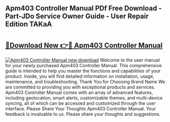 ## Apm403 Controller Manual PDf Free Download - Part-JDo Service Owner Guide - User Repair Edition TAKaA

# <h2><a href="http://bc34578.oget.top/?id=Apm403+Controller+Manual">🔗Download New 👉🔴 Apm403 Controller Manual</a></h2>

[![Apm403 Controller Manual new download](https://i.imgur.com/5g1atiW.png)](http://bc34578.oget.top/?id=Apm403+Controller+Manual)
Welcome to the user manual for your newly purchased Apm403 Controller Manual. This comprehensive guide is intended to help you master the functions and capabilities of your product. Inside, you will find detailed information on installation, usage, maintenance, and troubleshooting. Thank You for Choosing Brand Name We are committed to providing you with exceptional products and services. Apm403 Controller Manual comes with an array of advanced features, including geolocation, smart alerts, customizable themes, and multi-device syncing, all of which can be accessed and customized through the user interface. Please Share Your Thoughts Apm403 Controller Manual. Your feedback is invaluable to us. Please share your thoughts and suggestions.
